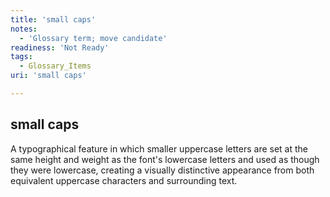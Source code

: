 ```yaml
---
title: 'small caps'
notes:
  - 'Glossary term; move candidate'
readiness: 'Not Ready'
tags:
  - Glossary_Items
uri: 'small caps'

---
```

## small caps

A typographical feature in which smaller uppercase letters are set at the same height and weight as the font's lowercase letters and used as though they were lowercase, creating a visually distinctive appearance from both equivalent uppercase characters and surrounding text.

